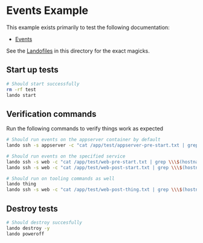 Events Example
==============

This example exists primarily to test the following documentation:

* [Events](http://docs.devwithlando.io/config/events.html)

See the [Landofiles](http://docs.devwithlando.io/config/lando.html) in this directory for the exact magicks.

Start up tests
--------------

```bash
# Should start successfully
rm -rf test
lando start
```

Verification commands
---------------------

Run the following commands to verify things work as expected

```bash
# Should run events on the appserver container by default
lando ssh -s appserver -c "cat /app/test/appserver-pre-start.txt | grep \\\$(hostname -s)"

# Should run events on the specified service
lando ssh -s web -c "cat /app/test/web-pre-start.txt | grep \\\$(hostname -s)"
lando ssh -s web -c "cat /app/test/web-post-start.txt | grep \\\$(hostname -s)"

# Should run on tooling commands as well
lando thing
lando ssh -s web -c "cat /app/test/web-post-thing.txt | grep \\\$(hostname -s)"
```

Destroy tests
-------------

```bash
# Should destroy succesfully
lando destroy -y
lando poweroff
```
